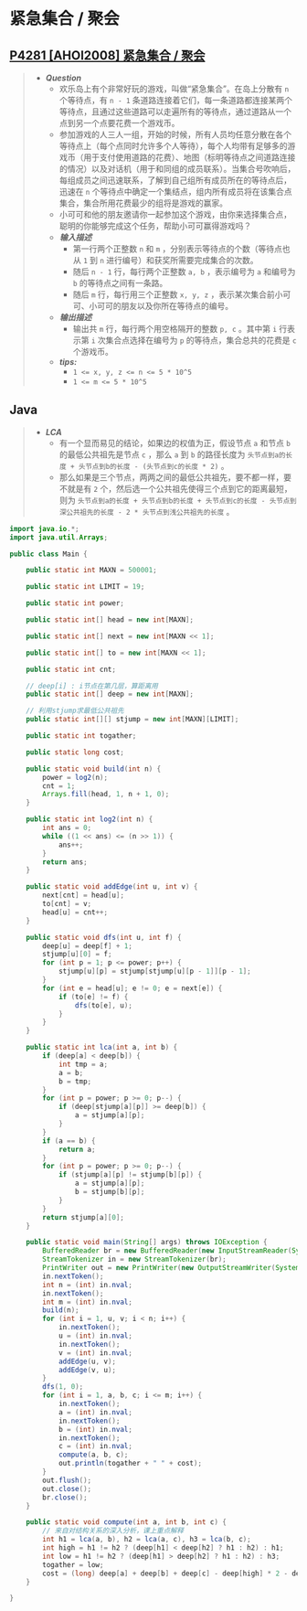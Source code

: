 # 紧急集合 / 聚会

## [P4281 [AHOI2008] 紧急集合 / 聚会](https://www.luogu.com.cn/problem/P4281)

> - ***Question***
>   - 欢乐岛上有个非常好玩的游戏，叫做“紧急集合”。在岛上分散有 `n` 个等待点，有 `n - 1` 条道路连接着它们，每一条道路都连接某两个等待点，且通过这些道路可以走遍所有的等待点，通过道路从一个点到另一个点要花费一个游戏币。
>   - 参加游戏的人三人一组，开始的时候，所有人员均任意分散在各个等待点上（每个点同时允许多个人等待），每个人均带有足够多的游戏币（用于支付使用道路的花费）、地图（标明等待点之间道路连接的情况）以及对话机（用于和同组的成员联系）。当集合号吹响后，每组成员之间迅速联系，了解到自己组所有成员所在的等待点后，迅速在 `n` 个等待点中确定一个集结点，组内所有成员将在该集合点集合，集合所用花费最少的组将是游戏的赢家。
>   - 小可可和他的朋友邀请你一起参加这个游戏，由你来选择集合点，聪明的你能够完成这个任务，帮助小可可赢得游戏吗？
>   - ***输入描述***
>     - 第一行两个正整数 `n` 和 `m` ，分别表示等待点的个数（等待点也从 `1` 到 `n` 进行编号）和获奖所需要完成集合的次数。
>     - 随后 `n - 1` 行，每行两个正整数 `a, b` ，表示编号为 `a` 和编号为 `b` 的等待点之间有一条路。
>     - 随后 `m` 行，每行用三个正整数 `x, y, z` ，表示某次集合前小可可、小可可的朋友以及你所在等待点的编号。
>   - ***输出描述***
>     - 输出共 `m` 行，每行两个用空格隔开的整数 `p, c` 。其中第 `i` 行表示第 `i` 次集合点选择在编号为 `p` 的等待点，集合总共的花费是 `c` 个游戏币。
>   - ***tips:***
>     - `1 <= x, y, z <= n <= 5 * 10^5`
>     - `1 <= m <= 5 * 10^5`

## Java

> - ***LCA***
>   - 有一个显而易见的结论，如果边的权值为正，假设节点 `a` 和节点 `b` 的最低公共祖先是节点 `c` ，那么 `a` 到 `b` 的路径长度为 `头节点到a的长度 + 头节点到b的长度 - (头节点到c的长度 * 2)` 。
>   - 那么如果是三个节点，两两之间的最低公共祖先，要不都一样，要不就是有 `2` 个，然后选一个公共祖先使得三个点到它的距离最短，则为 `头节点到a的长度 + 头节点到b的长度 + 头节点到c的长度 - 头节点到深公共祖先的长度 - 2 * 头节点到浅公共祖先的长度` 。

```java
import java.io.*;
import java.util.Arrays;

public class Main {

    public static int MAXN = 500001;

    public static int LIMIT = 19;

    public static int power;

    public static int[] head = new int[MAXN];

    public static int[] next = new int[MAXN << 1];

    public static int[] to = new int[MAXN << 1];

    public static int cnt;

    // deep[i] : i节点在第几层，算距离用
    public static int[] deep = new int[MAXN];

    // 利用stjump求最低公共祖先
    public static int[][] stjump = new int[MAXN][LIMIT];

    public static int togather;

    public static long cost;

    public static void build(int n) {
        power = log2(n);
        cnt = 1;
        Arrays.fill(head, 1, n + 1, 0);
    }

    public static int log2(int n) {
        int ans = 0;
        while ((1 << ans) <= (n >> 1)) {
            ans++;
        }
        return ans;
    }

    public static void addEdge(int u, int v) {
        next[cnt] = head[u];
        to[cnt] = v;
        head[u] = cnt++;
    }

    public static void dfs(int u, int f) {
        deep[u] = deep[f] + 1;
        stjump[u][0] = f;
        for (int p = 1; p <= power; p++) {
            stjump[u][p] = stjump[stjump[u][p - 1]][p - 1];
        }
        for (int e = head[u]; e != 0; e = next[e]) {
            if (to[e] != f) {
                dfs(to[e], u);
            }
        }
    }

    public static int lca(int a, int b) {
        if (deep[a] < deep[b]) {
            int tmp = a;
            a = b;
            b = tmp;
        }
        for (int p = power; p >= 0; p--) {
            if (deep[stjump[a][p]] >= deep[b]) {
                a = stjump[a][p];
            }
        }
        if (a == b) {
            return a;
        }
        for (int p = power; p >= 0; p--) {
            if (stjump[a][p] != stjump[b][p]) {
                a = stjump[a][p];
                b = stjump[b][p];
            }
        }
        return stjump[a][0];
    }

    public static void main(String[] args) throws IOException {
        BufferedReader br = new BufferedReader(new InputStreamReader(System.in));
        StreamTokenizer in = new StreamTokenizer(br);
        PrintWriter out = new PrintWriter(new OutputStreamWriter(System.out));
        in.nextToken();
        int n = (int) in.nval;
        in.nextToken();
        int m = (int) in.nval;
        build(n);
        for (int i = 1, u, v; i < n; i++) {
            in.nextToken();
            u = (int) in.nval;
            in.nextToken();
            v = (int) in.nval;
            addEdge(u, v);
            addEdge(v, u);
        }
        dfs(1, 0);
        for (int i = 1, a, b, c; i <= m; i++) {
            in.nextToken();
            a = (int) in.nval;
            in.nextToken();
            b = (int) in.nval;
            in.nextToken();
            c = (int) in.nval;
            compute(a, b, c);
            out.println(togather + " " + cost);
        }
        out.flush();
        out.close();
        br.close();
    }

    public static void compute(int a, int b, int c) {
        // 来自对结构关系的深入分析，课上重点解释
        int h1 = lca(a, b), h2 = lca(a, c), h3 = lca(b, c);
        int high = h1 != h2 ? (deep[h1] < deep[h2] ? h1 : h2) : h1;
        int low = h1 != h2 ? (deep[h1] > deep[h2] ? h1 : h2) : h3;
        togather = low;
        cost = (long) deep[a] + deep[b] + deep[c] - deep[high] * 2 - deep[low];
    }

}
```
